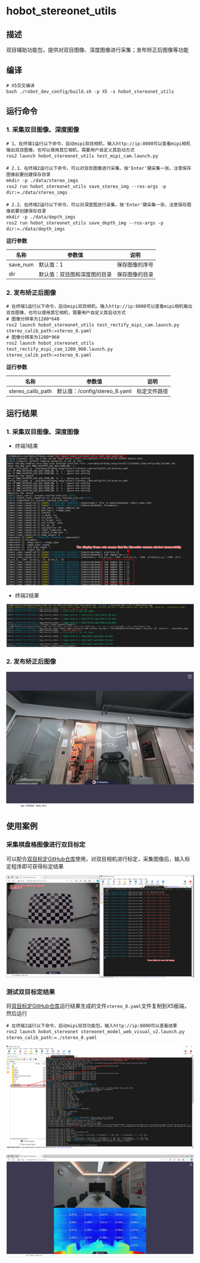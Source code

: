 # hobot_stereonet_utils

## 描述

双目辅助功能包，提供对双目图像、深度图像进行采集；发布矫正后图像等功能

## 编译

```shell
# X5交叉编译
bash ./robot_dev_config/build.sh -p X5 -s hobot_stereonet_utils
```

## 运行命令

### 1. 采集双目图像、深度图像

```shell
# 1、在终端1运行以下命令，启动mipi双目相机，输入http://ip:8000可以查看mipi相机输出双目图像，也可以使用其它相机，需要用户自定义其启动方式
ros2 launch hobot_stereonet_utils test_mipi_cam.launch.py

# 2.1、在终端2运行以下命令，可以对双目图像进行采集，按'Enter'键采集一张，注意保存图像前要创建保存目录
mkdir -p ./data/stereo_imgs
ros2 run hobot_stereonet_utils save_stereo_img --ros-args -p dir:=./data/stereo_imgs

# 2.2、在终端2运行以下命令，可以对深度图进行采集，按'Enter'键采集一张，注意保存图像前要创建保存目录
mkdir -p ./data/depth_imgs
ros2 run hobot_stereonet_utils save_depth_img --ros-args -p dir:=./data/depth_imgs
```

**运行参数**

| 名称     | 参数值                       | 说明           |
| -------- | ---------------------------- | -------------- |
| save_num | 默认值：1                    | 保存图像的序号 |
| dir      | 默认值：双目图和深度图的目录 | 保存图像的目录 |

### 2. 发布矫正后图像

```shell
# 在终端1运行以下命令，启动mipi双目相机，输入http://ip:8000可以查看mipi相机输出双目图像，也可以使用其它相机，需要用户自定义其启动方式
# 图像分辨率为1280*640
ros2 launch hobot_stereonet_utils test_rectify_mipi_cam.launch.py stereo_calib_path:=stereo_8.yaml
# 图像分辨率为1280*960
ros2 launch hobot_stereonet_utils test_rectify_mipi_cam_1280_960.launch.py stereo_calib_path:=stereo_8.yaml
```

**运行参数**

| 名称              | 参数值                        | 说明         |
| ----------------- | ----------------------------- | ------------ |
| stereo_calib_path | 默认值：/config/stereo_8.yaml | 标定文件路径 |

## 运行结果

### 1. 采集双目图像、深度图像

- 终端1结果

![](./doc/test_mipi_cam.png)

- 终端2结果

![](./doc/save_image.png)

### 2. 发布矫正后图像

![](./doc/test_mipi_rectify.png)

## 使用案例

### 采集棋盘格图像进行双目标定

可以配合[双目标定GitHub仓库](https://github.com/D-Robotics/stereo_calib.git)使用，对双目相机进行标定，采集图像后，输入标定程序即可获得标定结果

![](./doc/display_and_save.png)

### 测试双目标定结果

将[双目标定GitHub仓库](https://github.com/D-Robotics/stereo_calib.git)运行结果生成的文件`stereo_8.yaml`文件复制到X5板端，然后运行

```shell
# 在终端2运行以下命令，启动mipi双目功能包，输入http://ip:8000可以查看结果
ros2 launch hobot_stereonet stereonet_model_web_visual_v2.launch.py stereo_calib_path:=./stereo_8.yaml
```

![](./doc/calib_file.png)

![](./doc/test_mipi_stereo.png)